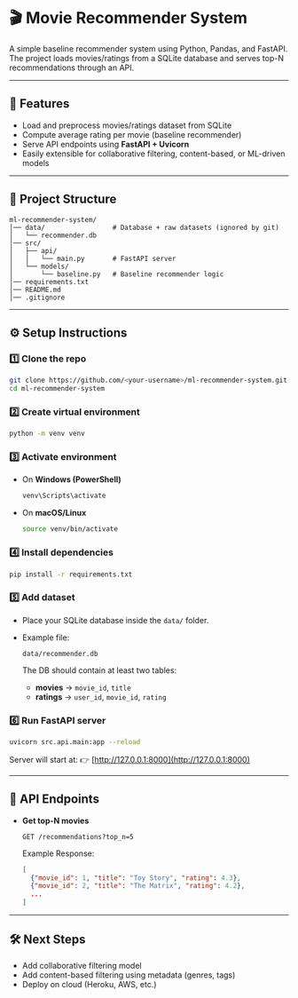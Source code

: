 # 🎬 Movie Recommender System

A simple baseline recommender system using Python, Pandas, and FastAPI. The project loads movies/ratings from a SQLite database and serves top-N recommendations through an API.

---

## 🚀 Features

* Load and preprocess movies/ratings dataset from SQLite
* Compute average rating per movie (baseline recommender)
* Serve API endpoints using **FastAPI + Uvicorn**
* Easily extensible for collaborative filtering, content-based, or ML-driven models

---

## 📂 Project Structure

```
ml-recommender-system/
│── data/                 # Database + raw datasets (ignored by git)
│   └── recommender.db
│── src/
│   ├── api/
│   │   └── main.py       # FastAPI server
│   └── models/
│       └── baseline.py   # Baseline recommender logic
│── requirements.txt
│── README.md
│── .gitignore
```

---

## ⚙️ Setup Instructions

### 1️⃣ Clone the repo

```bash
git clone https://github.com/<your-username>/ml-recommender-system.git
cd ml-recommender-system
```

### 2️⃣ Create virtual environment

```bash
python -m venv venv
```

### 3️⃣ Activate environment

* On **Windows (PowerShell)**

  ```bash
  venv\Scripts\activate
  ```
* On **macOS/Linux**

  ```bash
  source venv/bin/activate
  ```

### 4️⃣ Install dependencies

```bash
pip install -r requirements.txt
```

### 5️⃣ Add dataset

* Place your SQLite database inside the `data/` folder.
* Example file:

  ```
  data/recommender.db
  ```

  The DB should contain at least two tables:

  * **movies** → `movie_id`, `title`
  * **ratings** → `user_id`, `movie_id`, `rating`

### 6️⃣ Run FastAPI server

```bash
uvicorn src.api.main:app --reload
```

Server will start at:
👉 [http://127.0.0.1:8000](http://127.0.0.1:8000)

---

## 📡 API Endpoints

* **Get top-N movies**

  ```
  GET /recommendations?top_n=5
  ```

  Example Response:

  ```json
  [
    {"movie_id": 1, "title": "Toy Story", "rating": 4.3},
    {"movie_id": 2, "title": "The Matrix", "rating": 4.2},
    ...
  ]
  ```

---

## 🛠️ Next Steps

* Add collaborative filtering model
* Add content-based filtering using metadata (genres, tags)
* Deploy on cloud (Heroku, AWS, etc.)



